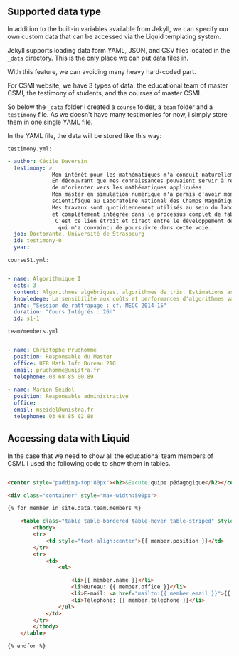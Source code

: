 ## Supported data type

In addition to the built-in variables available from Jekyll, we can specify our own custom data that can be accessed via the Liquid templating system.

Jekyll supports loading data form YAML, JSON, and CSV files located in the `_data` directory. This is the only place we can put data files in.

With this feature, we can avoiding many heavy hard-coded part.

For CSMI website, we have 3 types of data: the educational team of master CSMI, the testimony of students, and the courses of master CSMI.

So below the `_data` folder i created a `course` folder, a `team` folder and a `testimony` file. As we doesn't have many testimonies for now, i simply store them in one single YAML file.

In the YAML file, the data will be stored like this way:

`testimony.yml:`

```yaml
- author: Cécile Daversin
  testimony: >
              Mon intérêt pour les mathématiques m'a conduit naturellement vers les mathématiques fondamentales. 
              En découvrant que mes connaissances pouvaient servir à répondre à des besoins concrets, j'ai choisi 
              de m'orienter vers les mathématiques appliquées. 
              Mon master en simulation numérique m'a permis d'avoir mon premier contrat en tant qu'ingénieur en calcul 
              scientifique au Laboratoire National des Champs Magnétiques Intenses, avant de commencer ma thèse.
              Mes travaux sont quotidiennement utilisés au sein du laboratoire, ce qui me procure le sentiment d'être utile 
              et complètement intégrée dans le processus complet de fabrication des aimants, réunissant une large gamme de métiers.
               C'est ce lien étroit et direct entre le développement de méthodes numériques innovantes et les applications concrètes
                qui m'a convaincu de poursuivre dans cette voie.
  job: Doctorante, Université de Strasbourg
  id: testimony-0
  year: 

```

`courseS1.yml:`

```yaml

- name: Algorithmique I
  ects: 3
  content: Algorithmes algébriques, algorithmes de tris. Estimations asymptotiques.
  knowledege: La sensibilité aux coûts et performances d'algorithmes variés. Savoir déterminer une complexité maximale et une complexité en moyenne.
  info: "Session de rattrapage : cf. MECC 2014-15"
  duration: "Cours Intégrés : 26h"
  id: s1-1

````

`team/members.yml`

```yaml

- name: Christophe Prudhomme
  position: Responsable du Master
  office: UFR Math Info Bureau 210
  email: prudhomme@unistra.fr
  telephone: 03 68 85 00 89
  
- name: Marion Seidel
  position: Responsable administrative
  office: 
  email: mseidel@unistra.fr
  telephone: 03 68 85 02 88

```

## Accessing data with Liquid

In the case that we need to show all the educational team members of CSMI.
I used the following code to show them in tables.

```html

<center style="padding-top:80px"><h2>&Eacute;quipe pédagogique</h2></center>

<div class="container" style="max-width:500px">

{% for member in site.data.team.members %}

	<table class="table table-bordered table-hover table-striped" style="margin-top:50px">
		<tbody>
		<tr>
			<td style="text-align:center">{{ member.position }}</td>
		</tr>
		<tr>
			<td>
				<ul>

					<li>{{ member.name }}</li>
					<li>Bureau: {{ member.office }}</li>
					<li>E-mail: <a href="mailto:{{ member.email }}">{{ member.email }}</a></li>
					<li>Téléphone: {{ member.telephone }}</li>
				</ul>
			</td>
		</tr>
		</tbody>
	</table>

{% endfor %}
```